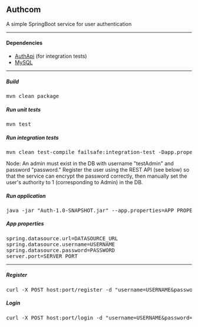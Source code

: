 ## Authcom

A simple SpringBoot service for user authentication

<hr>

#### Dependencies
* [AuthApi](https://github.com/r-c-s/AuthApi) (for integration tests)
* [MySQL](https://dev.mysql.com/downloads/)

<hr>

##### Build

<pre>
mvn clean package
</pre>

##### Run unit tests

<pre>
mvn test
</pre>

##### Run integration tests

<pre>
mvn clean test-compile failsafe:integration-test -Dapp.properties=APP_PROPERTIES_FILE
</pre>

Node: An admin must exist in the DB with username "testAdmin" and password "password." Register the user using the REST API (see below) so that the service can encrypt the password correctly, then manually set the user's authority to 1 (corresponding to Admin) in the DB.

##### Run application

<pre>
java -jar "Auth-1.0-SNAPSHOT.jar" --app.properties=APP_PROPERTIES_FILE 
</pre>


##### App properties

<pre>
spring.datasource.url=DATASOURCE_URL
spring.datasource.username=USERNAME
spring.datasource.password=PASSWORD
server.port=SERVER_PORT
</pre>

<hr>

##### Register

<pre>
curl -X POST host:port/register -d "username=USERNAME&password=PASSWORD"
</pre>

##### Login

<pre>
curl -X POST host:port/login -d "username=USERNAME&password=PASSWORD" -c cookies
</pre>